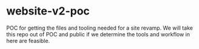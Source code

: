# website-v2-poc
POC for getting the files and tooling needed for a site revamp. We will take this repo out of POC and public if we determine the tools and workflow in here are feasible.
